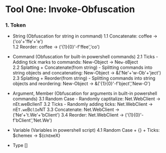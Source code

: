 # Tool One: Invoke-Obfuscation

### 1. Token 
- String (Obfuscation for string in command)
1.1 Concatenate: coffee -> ('co'+'ffe'+'e')  
1.2 Reorder: coffee -> ('{1}{0}'-f'ffee','co')  

- Command (Obfuscation for built-in powershell commands)
2.1 Ticks - Adding tick marks to commands: New-Object ->  Ne`w-O`Bject  
2.2 Splatting + Concatenate(from string) - Splitting commands into string objects and concatenating: New-Object -> &('Ne'+'w-Ob'+'ject')  
2.3 Splatting + Reorder(from string) - Splitting commands into string objects and reordering: New-Object -> &('{1}{0}'-f'bject','New-O')

- Argument, Member (Obfuscation for arguments in built-in powershell commands)
3.1 Random Case - Randomly captitalize: Net.WebClient -> nEt.weBclIenT
3.2 Ticks - Randomly adding ticks: Net.WebClient -> nE`T.we`Bc`lIe`NT
3.3 Concatenate: Net.WebClient -> ('Ne'+'t.We'+'bClient')
3.4 Reorder: Net.WebClient -> ('{1}{0}'-f'bClient','Net.We')

- Variable (Variables in powershell script)
4.1 Random Case + {} + Ticks: $chemex -> ${c`hEm`eX}

- Type []


